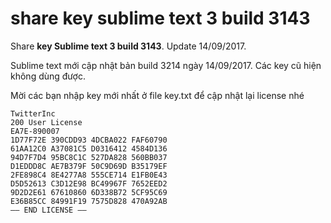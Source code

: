 # share key sublime text 3 build 3143
Share **key Sublime text 3 build 3143**. Update 14/09/2017.

Sublime text mới cập nhật bản build 3214 ngày 14/09/2017. Các key cũ hiện không dùng được.

Mời các bạn nhập key mới nhất ở file key.txt để cập nhật lại license nhé

``` —– BEGIN LICENSE —–
TwitterInc
200 User License
EA7E-890007
1D77F72E 390CDD93 4DCBA022 FAF60790
61AA12C0 A37081C5 D0316412 4584D136
94D7F7D4 95BC8C1C 527DA828 560BB037
D1EDDD8C AE7B379F 50C9D69D B35179EF
2FE898C4 8E4277A8 555CE714 E1FB0E43
D5D52613 C3D12E98 BC49967F 7652EED2
9D2D2E61 67610860 6D338B72 5CF95C69
E36B85CC 84991F19 7575D828 470A92AB
—— END LICENSE ——
